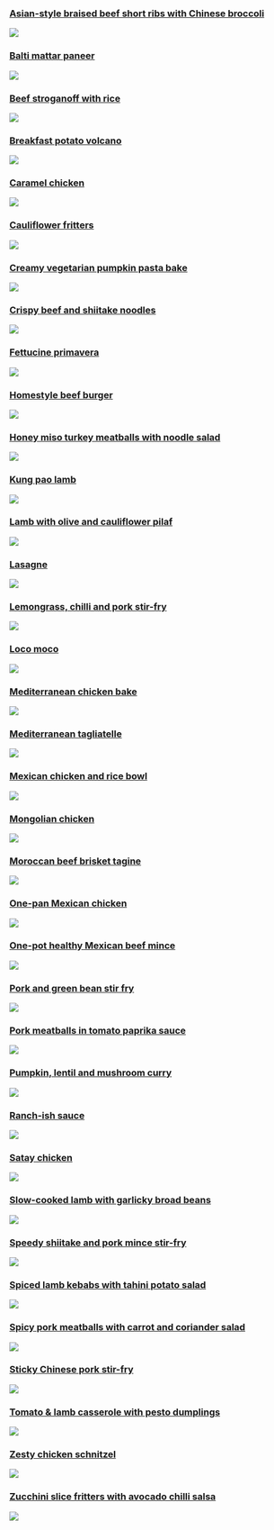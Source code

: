 ### [Asian-style braised beef short ribs with Chinese broccoli](Asian-style_braised_beef_short_ribs_with_Chinese_broccoli.md.md)
![](https://raw.githubusercontent.com/fuzzwah/recipes/images/pics/thumbs/Asian-style_braised_beef_short_ribs_with_Chinese_broccoli.md.jpg)
### [Balti mattar paneer](Balti_mattar_paneer.md.md)
![](https://raw.githubusercontent.com/fuzzwah/recipes/images/pics/thumbs/Balti_mattar_paneer.md.jpg)
### [Beef stroganoff with rice](Beef_stroganoff_with_rice.md.md)
![](https://raw.githubusercontent.com/fuzzwah/recipes/images/pics/thumbs/Beef_stroganoff_with_rice.md.jpg)
### [Breakfast potato volcano](Breakfast_potato_volcano.md.md)
![](https://raw.githubusercontent.com/fuzzwah/recipes/images/pics/thumbs/Breakfast_potato_volcano.md.jpg)
### [Caramel chicken](Caramel_chicken.md.md)
![](https://raw.githubusercontent.com/fuzzwah/recipes/images/pics/thumbs/Caramel_chicken.md.jpg)
### [Cauliflower fritters](Cauliflower_fritters.md.md)
![](https://raw.githubusercontent.com/fuzzwah/recipes/images/pics/thumbs/Cauliflower_fritters.md.jpg)
### [Creamy vegetarian pumpkin pasta bake](Creamy_vegetarian_pumpkin_pasta_bake.md.md)
![](https://raw.githubusercontent.com/fuzzwah/recipes/images/pics/thumbs/Creamy_vegetarian_pumpkin_pasta_bake.md.jpg)
### [Crispy beef and shiitake noodles](Crispy_beef_and_shiitake_noodles.md.md)
![](https://raw.githubusercontent.com/fuzzwah/recipes/images/pics/thumbs/Crispy_beef_and_shiitake_noodles.md.jpg)
### [Fettucine primavera](Fettucine_primavera.md.md)
![](https://raw.githubusercontent.com/fuzzwah/recipes/images/pics/thumbs/Fettucine_primavera.md.jpg)
### [Homestyle beef burger](Homestyle_beef_burger.md.md)
![](https://raw.githubusercontent.com/fuzzwah/recipes/images/pics/thumbs/Homestyle_beef_burger.md.jpg)
### [Honey miso turkey meatballs with noodle salad](Honey_miso_turkey_meatballs_with_noodle_salad.md.md)
![](https://raw.githubusercontent.com/fuzzwah/recipes/images/pics/thumbs/Honey_miso_turkey_meatballs_with_noodle_salad.md.jpg)
### [Kung pao lamb](Kung_pao_lamb.md.md)
![](https://raw.githubusercontent.com/fuzzwah/recipes/images/pics/thumbs/Kung_pao_lamb.md.jpg)
### [Lamb with olive and cauliflower pilaf](Lamb_with_olive_and_cauliflower_pilaf.md.md)
![](https://raw.githubusercontent.com/fuzzwah/recipes/images/pics/thumbs/Lamb_with_olive_and_cauliflower_pilaf.md.jpg)
### [Lasagne](Lasagne.md.md)
![](https://raw.githubusercontent.com/fuzzwah/recipes/images/pics/thumbs/Lasagne.md.jpg)
### [Lemongrass, chilli and pork stir-fry](Lemongrass,_chilli_and_pork_stir-fry.md.md)
![](https://raw.githubusercontent.com/fuzzwah/recipes/images/pics/thumbs/Lemongrass,_chilli_and_pork_stir-fry.md.jpg)
### [Loco moco](Loco_moco.md.md)
![](https://raw.githubusercontent.com/fuzzwah/recipes/images/pics/thumbs/Loco_moco.md.jpg)
### [Mediterranean chicken bake](Mediterranean_chicken_bake.md.md)
![](https://raw.githubusercontent.com/fuzzwah/recipes/images/pics/thumbs/Mediterranean_chicken_bake.md.jpg)
### [Mediterranean tagliatelle](Mediterranean_tagliatelle.md.md)
![](https://raw.githubusercontent.com/fuzzwah/recipes/images/pics/thumbs/Mediterranean_tagliatelle.md.jpg)
### [Mexican chicken and rice bowl](Mexican_chicken_and_rice_bowl.md.md)
![](https://raw.githubusercontent.com/fuzzwah/recipes/images/pics/thumbs/Mexican_chicken_and_rice_bowl.md.jpg)
### [Mongolian chicken](Mongolian_chicken.md.md)
![](https://raw.githubusercontent.com/fuzzwah/recipes/images/pics/thumbs/Mongolian_chicken.md.jpg)
### [Moroccan beef brisket tagine](Moroccan_beef_brisket_tagine.md.md)
![](https://raw.githubusercontent.com/fuzzwah/recipes/images/pics/thumbs/Moroccan_beef_brisket_tagine.md.jpg)
### [One-pan Mexican chicken](One-pan_Mexican_chicken.md.md)
![](https://raw.githubusercontent.com/fuzzwah/recipes/images/pics/thumbs/One-pan_Mexican_chicken.md.jpg)
### [One-pot healthy Mexican beef mince](One-pot_healthy_Mexican_beef_mince.md.md)
![](https://raw.githubusercontent.com/fuzzwah/recipes/images/pics/thumbs/One-pot_healthy_Mexican_beef_mince.md.jpg)
### [Pork and green bean stir fry](Pork_and_green_bean_stir_fry.md.md)
![](https://raw.githubusercontent.com/fuzzwah/recipes/images/pics/thumbs/Pork_and_green_bean_stir_fry.md.jpg)
### [Pork meatballs in tomato paprika sauce](Pork_meatballs_in_tomato_paprika_sauce.md.md)
![](https://raw.githubusercontent.com/fuzzwah/recipes/images/pics/thumbs/Pork_meatballs_in_tomato_paprika_sauce.md.jpg)
### [Pumpkin, lentil and mushroom curry](Pumpkin,_lentil_and_mushroom_curry.md.md)
![](https://raw.githubusercontent.com/fuzzwah/recipes/images/pics/thumbs/Pumpkin,_lentil_and_mushroom_curry.md.jpg)
### [Ranch-ish sauce](Ranch-ish_sauce.md.md)
![](https://raw.githubusercontent.com/fuzzwah/recipes/images/pics/thumbs/Ranch-ish_sauce.md.jpg)
### [Satay chicken](Satay_chicken.md.md)
![](https://raw.githubusercontent.com/fuzzwah/recipes/images/pics/thumbs/Satay_chicken.md.jpg)
### [Slow-cooked lamb with garlicky broad beans](Slow-cooked_lamb_with_garlicky_broad_beans.md.md)
![](https://raw.githubusercontent.com/fuzzwah/recipes/images/pics/thumbs/Slow-cooked_lamb_with_garlicky_broad_beans.md.jpg)
### [Speedy shiitake and pork mince stir-fry](Speedy_shiitake_and_pork_mince_stir-fry.md.md)
![](https://raw.githubusercontent.com/fuzzwah/recipes/images/pics/thumbs/Speedy_shiitake_and_pork_mince_stir-fry.md.jpg)
### [Spiced lamb kebabs with tahini potato salad](Spiced_lamb_kebabs_with_tahini_potato_salad.md.md)
![](https://raw.githubusercontent.com/fuzzwah/recipes/images/pics/thumbs/Spiced_lamb_kebabs_with_tahini_potato_salad.md.jpg)
### [Spicy pork meatballs with carrot and coriander salad](Spicy_pork_meatballs_with_carrot_and_coriander_salad.md.md)
![](https://raw.githubusercontent.com/fuzzwah/recipes/images/pics/thumbs/Spicy_pork_meatballs_with_carrot_and_coriander_salad.md.jpg)
### [Sticky Chinese pork stir-fry](Sticky_Chinese_pork_stir-fry.md.md)
![](https://raw.githubusercontent.com/fuzzwah/recipes/images/pics/thumbs/Sticky_Chinese_pork_stir-fry.md.jpg)
### [Tomato & lamb casserole with pesto dumplings](Tomato_&_lamb_casserole_with_pesto_dumplings.md.md)
![](https://raw.githubusercontent.com/fuzzwah/recipes/images/pics/thumbs/Tomato_&_lamb_casserole_with_pesto_dumplings.md.jpg)
### [Zesty chicken schnitzel](Zesty_chicken_schnitzel.md.md)
![](https://raw.githubusercontent.com/fuzzwah/recipes/images/pics/thumbs/Zesty_chicken_schnitzel.md.jpg)
### [Zucchini slice fritters with avocado chilli salsa](Zucchini_slice_fritters_with_avocado_chilli_salsa.md.md)
![](https://raw.githubusercontent.com/fuzzwah/recipes/images/pics/thumbs/Zucchini_slice_fritters_with_avocado_chilli_salsa.md.jpg)
